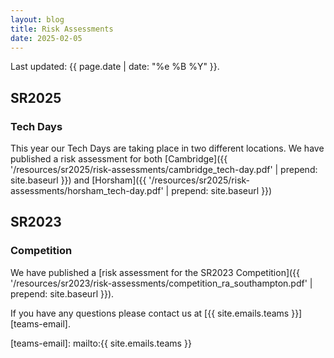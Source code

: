 ```yaml
---
layout: blog
title: Risk Assessments
date: 2025-02-05
---
```


Last updated: {{ page.date | date: "%e %B %Y" }}.

## SR2025

### Tech Days

This year our Tech Days are taking place in two different locations. We have published a risk assessment for both [Cambridge]({{ '/resources/sr2025/risk-assessments/cambridge_tech-day.pdf' | prepend: site.baseurl }}) and [Horsham]({{ '/resources/sr2025/risk-assessments/horsham_tech-day.pdf' | prepend: site.baseurl }})

## SR2023

### Competition

We have published a [risk assessment for the SR2023 Competition]({{ '/resources/sr2023/risk-assessments/competition_ra_southampton.pdf' | prepend: site.baseurl }}).

If you have any questions please contact us at [{{ site.emails.teams }}][teams-email].

[teams-email]: mailto:{{ site.emails.teams }}
